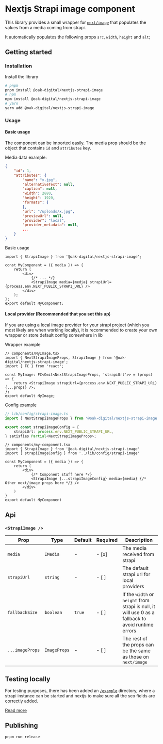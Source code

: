 # Nextjs Strapi image component

This library provides a small wrapper for [`next/image`](https://nextjs.org/docs/api-reference/next/image) that populates the values from a media coming from strapi.

It automatically populates the following props `src`, `width`, `height` and `alt`;

## Getting started

### Installation

Install the library

```bash
# pnpm
pnpm install @oak-digital/nextjs-strapi-image
# npm
npm install @oak-digital/nextjs-strapi-image
# yarn
yarn add @oak-digital/nextjs-strapi-image
```

### Usage

#### Basic usage

The component can be imported easily. The media prop should be the object that contains `id` and `attributes` key.

Media data example:

```json
{
    "id": 1,
    "attributes": {
        "name": "x.jpg",
        "alternativeText": null,
        "caption": null,
        "width": 2880,
        "height": 1920,
        "formats": {
        },
        "url": "/uploads/x.jpg",
        "previewUrl": null,
        "provider": "local",
        "provider_metadata": null,
        ...
    }
}
```

Basic usage

```tsx
import { StrapiImage } from '@oak-digital/nextjs-strapi-image';

const MyComponent = ({ media }) => {
    return (
        <div>
            {/* ... */}
            <StrapiImage media={media} strapiUrl={process.env.NEXT_PUBLIC_STRAPI_URL} />
        </div>
    );
};
export default MyComponent;
```

#### Local provider (Recommended that you set this up)

If you are using a local image provider for your strapi project (which you most likely are when working locally),
it is recommended to create your own wrapper or store default config somewhere in lib

Wrapper example

```tsx
// components/MyImage.tsx
import { NextStrapiImageProps, StrapiImage } from '@oak-digital/nextjs-strapi-image';
import { FC } from 'react';

const MyImage: FC<Omit<NextStrapiImageProps, 'strapiUrl'>> = (props) => {
    return <StrapiImage strapiUrl={process.env.NEXT_PUBLIC_STRAPI_URL} {...props} />;
};
export default MyImage;
```

Config example

```typescript
// lib/config/strapi-image.ts
import { NextStrapiImageProps } from '@oak-digital/nextjs-strapi-image';

export const strapiImageConfig = {
    strapiUrl: process.env.NEXT_PUBLIC_STRAPI_URL,
} satisfies Partial<NextStrapiImageProps>;
```

```tsx
// components/my-component.tsx
import { StrapiImage } from '@oak-digital/nextjs-strapi-image'
import { strapiImageConfig } from '../lib/config/strapi-image'

const MyComponent = ({ media }) => {
    return (
        <div>
            {/* Component stuff here */}
            <StrapiImage {...strapiImageConfig} media={media} {/* Other next/image props here */} />
        </div>
    )
}
export default MyComponent
```

## Api

### `<StrapiImage />`

| Prop            | Type         | Default | Required | Description                                                                                         |
| --------------- | ------------ | ------- | -------- | --------------------------------------------------------------------------------------------------- |
| `media`         | `IMedia`     | -       | - [x]    | The media received from strapi                                                                      |
| `strapiUrl`     | `string`     | -       | - [ ]    | The default strapi url for local providers                                                          |
| `fallbackSize`  | `boolean`    | `true`    | - [ ]    | If the `width` or `height` from strapi is null, it will use 0 as a fallback to avoid runtime errors |
| `...imageProps` | `ImageProps` | -       | - [ ]    | The rest of the props can be the same as those on `next/image`                                      |

## Testing locally

For testing purposes, there has been added an [`/example`](./example/) directory, where a strapi instance can be started and nextjs to make sure all the seo fields are correctly added.

[Read more](./example/README.md)

## Publishing

```
pnpm run release
```
